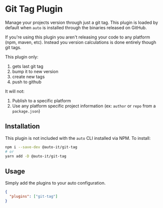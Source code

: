 # Git Tag Plugin

Manage your projects version through just a git tag.
This plugin is loaded by default when `auto` is installed through the binaries released on GitHub.

If you're using this plugin you aren't releasing your code to any platform (npm, maven, etc). Instead you version calculations is done entirely though git tags.

This plugin only:

1. gets last git tag
2. bump it to new version
3. create new tags
4. push to github

It will not:

1. Publish to a specific platform
2. Use any platform specific project information (ex: `author` or `repo` from a `package.json`)

## Installation

This plugin is not included with the `auto` CLI installed via NPM. To install:

```bash
npm i --save-dev @auto-it/git-tag
# or
yarn add -D @auto-it/git-tag
```

## Usage

Simply add the plugins to your auto configuration.

```json
{
  "plugins": ["git-tag"]
}
```
